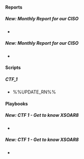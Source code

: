 
#### Reports
##### New: Monthly Report for our CISO
- 
##### New: Monthly Report for our CISO
- 


#### Scripts
##### CTF_1
- %%UPDATE_RN%%



#### Playbooks
##### New: CTF 1 - Get to know XSOAR8
- 
##### New: CTF 1 - Get to know XSOAR8
- 

